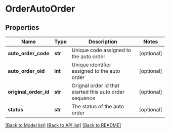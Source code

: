 # OrderAutoOrder

## Properties
Name | Type | Description | Notes
------------ | ------------- | ------------- | -------------
**auto_order_code** | **str** | Unique code assigned to the auto order | [optional] 
**auto_order_oid** | **int** | Unique identifier assigned to the auto order | [optional] 
**original_order_id** | **str** | Orignal order id that started this auto order sequence | [optional] 
**status** | **str** | The status of the auto order | [optional] 

[[Back to Model list]](../README.md#documentation-for-models) [[Back to API list]](../README.md#documentation-for-api-endpoints) [[Back to README]](../README.md)


